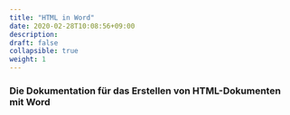 ```yaml
---
title: "HTML in Word"
date: 2020-02-28T10:08:56+09:00
description: 
draft: false
collapsible: true
weight: 1
---
```


### Die Dokumentation für das Erstellen von HTML-Dokumenten mit Word